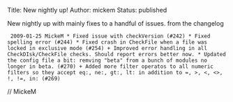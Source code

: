 Title: New nightly up!
Author: mickem
Status: published

New nightly up with mainly fixes to a handful of issues. from the
changelog

     2009-01-25 MickeM * Fixed issue with checkVersion (#242) * Fixed spelling error (#244) * Fixed crash in CheckFile when a file was locked in exclusive mode (#254) + Improved error handling in all CheckDIsk/CheckFile checks. Should report errors better now. * Updated the config file a bit: remving "beta" from a bunch of modules no longer in beta. (#270) + Added more filter operatos to all numeric filters so they accept eq:, ne:, gt:, lt: in addition to =, >, <, <>, !, !=, in: (#269) 

// MickeM
